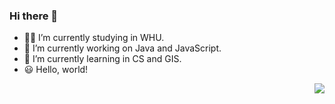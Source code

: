 ### Hi there 👋

- 👨‍💻 I’m currently studying in WHU.
- 🔭 I’m currently working on Java and JavaScript.
- 🌱 I’m currently learning in CS and GIS. 
- 😃 Hello, world!

<img align="right" src="https://github-readme-stats.vercel.app/api?username=Andytonglove&show_icons=true&icon_color=CE1D2D&text_color=718096&bg_color=ffffff&hide_title=true" />

<!--
**Andytonglove/Andytonglove** is a ✨ _special_ ✨ repository because its `README.md` (this file) appears on your GitHub profile.

Here are some ideas to get you started:

- 🔭 I’m currently working on ...
- 🌱 I’m currently learning ...
- 👯 I’m looking to collaborate on ...
- 🤔 I’m looking for help with ...
- 💬 Ask me about ...
- 📫 How to reach me: ...
- 😄 Pronouns: ...
- ⚡ Fun fact: ...
-->
